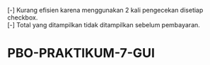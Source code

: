 [-] Kurang efisien karena menggunakan 2 kali pengecekan disetiap checkbox.
<br>
[-] Total yang ditampilkan tidak ditampilkan sebelum pembayaran.

# PBO-PRAKTIKUM-7-GUI
